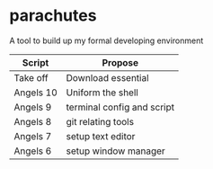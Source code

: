 # parachutes
A tool to build up my formal developing environment

| Script    | Propose                    |
|-----------|----------------------------|
| Take off  | Download essential         |
| Angels 10 | Uniform the shell          |
| Angels  9 | terminal config and script |
| Angels  8 | git relating tools         |
| Angels  7 | setup text editor          |
| Angels  6 | setup window manager       |

